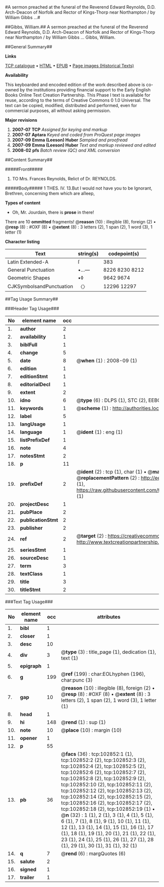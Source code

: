 #A sermon preached at the funeral of the Reverend Edward Reynolds, D.D. Arch-Deacon of Norfolk and Rector of Kings-Thorp near Northampton / by William Gibbs ...#

##Gibbs, William.##
A sermon preached at the funeral of the Reverend Edward Reynolds, D.D. Arch-Deacon of Norfolk and Rector of Kings-Thorp near Northampton / by William Gibbs ...
Gibbs, William.

##General Summary##

**Links**

[TCP catalogue](http://www.ota.ox.ac.uk/tcp/)  • 
[HTML](http://tei.it.ox.ac.uk/tcp/Texts-HTML/free/A42/A42701.html)  • 
[EPUB](http://tei.it.ox.ac.uk/tcp/Texts-EPUB/free/A42/A42701.epub) • 
[Page images (Historical Texts)](https://data.historicaltexts.jisc.ac.uk/view?pubId=eebo-14908105e&pageId=eebo-14908105e-102852-1)

**Availability**

This keyboarded and encoded edition of the
	       work described above is co-owned by the institutions
	       providing financial support to the Early English Books
	       Online Text Creation Partnership. This Phase I text is
	       available for reuse, according to the terms of Creative
	       Commons 0 1.0 Universal. The text can be copied,
	       modified, distributed and performed, even for
	       commercial purposes, all without asking permission.

**Major revisions**

1. __2007-07__ __TCP__ *Assigned for keying and markup*
1. __2007-07__ __Aptara__ *Keyed and coded from ProQuest page images*
1. __2007-09__ __Emma (Leeson) Huber__ *Sampled and proofread*
1. __2007-09__ __Emma (Leeson) Huber__ *Text and markup reviewed and edited*
1. __2008-02__ __pfs__ *Batch review (QC) and XML conversion*

##Content Summary##

#####Front#####

1. TO
Mrs. Frances Reynolds,
Relict of Dr. REYNOLDS.

#####Body#####
1 THES. IV. 13.But I would not have you to be Ignorant,
Brethren, concerning them which are aſleep,

**Types of content**

  * Oh, Mr. Jourdain, there is **prose** in there!

There are 10 **ommitted** fragments! 
 @__reason__ (10) : illegible (8), foreign (2)  •  @__resp__ (8) : #OXF (8)  •  @__extent__ (8) : 3 letters (2), 1 span (2), 1 word (3), 1 letter (1)

**Character listing**


|Text|string(s)|codepoint(s)|
|---|---|---|
|Latin Extended-A|ſ|383|
|General Punctuation|•…—|8226 8230 8212|
|Geometric Shapes|▪◊|9642 9674|
|CJKSymbolsandPunctuation|〈〉|12296 12297|

##Tag Usage Summary##

###Header Tag Usage###

|No|element name|occ|attributes|
|---|---|---|---|
|1.|__author__|2||
|2.|__availability__|1||
|3.|__biblFull__|1||
|4.|__change__|5||
|5.|__date__|8| @__when__ (1) : 2008-09 (1)|
|6.|__edition__|1||
|7.|__editionStmt__|1||
|8.|__editorialDecl__|1||
|9.|__extent__|2||
|10.|__idno__|6| @__type__ (6) : DLPS (1), STC (2), EEBO-CITATION (1), OCLC (1), VID (1)|
|11.|__keywords__|1| @__scheme__ (1) : http://authorities.loc.gov/ (1)|
|12.|__label__|5||
|13.|__langUsage__|1||
|14.|__language__|1| @__ident__ (1) : eng (1)|
|15.|__listPrefixDef__|1||
|16.|__note__|4||
|17.|__notesStmt__|2||
|18.|__p__|11||
|19.|__prefixDef__|2| @__ident__ (2) : tcp (1), char (1)  •  @__matchPattern__ (2) : ([0-9\-]+):([0-9IVX]+) (1), (.+) (1)  •  @__replacementPattern__ (2) : http://eebo.chadwyck.com/downloadtiff?vid=$1&page=$2 (1), https://raw.githubusercontent.com/textcreationpartnership/Texts/master/tcpchars.xml#$1 (1)|
|20.|__projectDesc__|1||
|21.|__pubPlace__|2||
|22.|__publicationStmt__|2||
|23.|__publisher__|2||
|24.|__ref__|2| @__target__ (2) : https://creativecommons.org/publicdomain/zero/1.0/ (1), http://www.textcreationpartnership.org/docs/. (1)|
|25.|__seriesStmt__|1||
|26.|__sourceDesc__|1||
|27.|__term__|3||
|28.|__textClass__|1||
|29.|__title__|3||
|30.|__titleStmt__|2||


###Text Tag Usage###

|No|element name|occ|attributes|
|---|---|---|---|
|1.|__bibl__|1||
|2.|__closer__|1||
|3.|__desc__|10||
|4.|__div__|3| @__type__ (3) : title_page (1), dedication (1), text (1)|
|5.|__epigraph__|1||
|6.|__g__|199| @__ref__ (199) : char:EOLhyphen (196), char:punc (3)|
|7.|__gap__|10| @__reason__ (10) : illegible (8), foreign (2)  •  @__resp__ (8) : #OXF (8)  •  @__extent__ (8) : 3 letters (2), 1 span (2), 1 word (3), 1 letter (1)|
|8.|__head__|1||
|9.|__hi__|148| @__rend__ (1) : sup (1)|
|10.|__note__|10| @__place__ (10) : margin (10)|
|11.|__opener__|1||
|12.|__p__|55||
|13.|__pb__|36| @__facs__ (36) : tcp:102852:1 (1), tcp:102852:2 (2), tcp:102852:3 (2), tcp:102852:4 (2), tcp:102852:5 (2), tcp:102852:6 (2), tcp:102852:7 (2), tcp:102852:8 (2), tcp:102852:9 (2), tcp:102852:10 (2), tcp:102852:11 (2), tcp:102852:12 (2), tcp:102852:13 (2), tcp:102852:14 (2), tcp:102852:15 (2), tcp:102852:16 (2), tcp:102852:17 (2), tcp:102852:18 (2), tcp:102852:19 (1)  •  @__n__ (32) : 1 (1), 2 (1), 3 (1), 4 (1), 5 (1), 6 (1), 7 (1), 8 (1), 9 (1), 10 (1), 11 (1), 12 (1), 13 (1), 14 (1), 15 (1), 16 (1), 17 (1), 18 (1), 19 (1), 20 (1), 21 (1), 22 (1), 23 (1), 24 (1), 25 (1), 26 (1), 27 (1), 28 (1), 29 (1), 30 (1), 31 (1), 32 (1)|
|14.|__q__|7| @__rend__ (6) : margQuotes (6)|
|15.|__salute__|2||
|16.|__signed__|1||
|17.|__trailer__|1||
